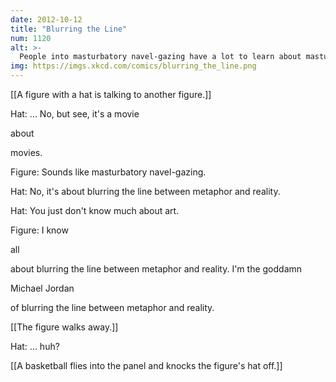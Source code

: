 ```yaml
---
date: 2012-10-12
title: "Blurring the Line"
num: 1120
alt: >-
  People into masturbatory navel-gazing have a lot to learn about masturbation.
img: https://imgs.xkcd.com/comics/blurring_the_line.png
---
```

[[A figure with a hat is talking to another figure.]]

Hat: ... No, but see, it's a movie 

about

 movies.

Figure: Sounds like masturbatory navel-gazing.

Hat: No, it's about blurring the line between metaphor and reality.

Hat: You just don't know much about art.

Figure: I know 

all

 about blurring the line between metaphor and reality.  I'm the goddamn 

Michael Jordan

 of blurring the line between metaphor and reality.

[[The figure walks away.]]

Hat: ... huh?

[[A basketball flies into the panel and knocks the figure's hat off.]]

